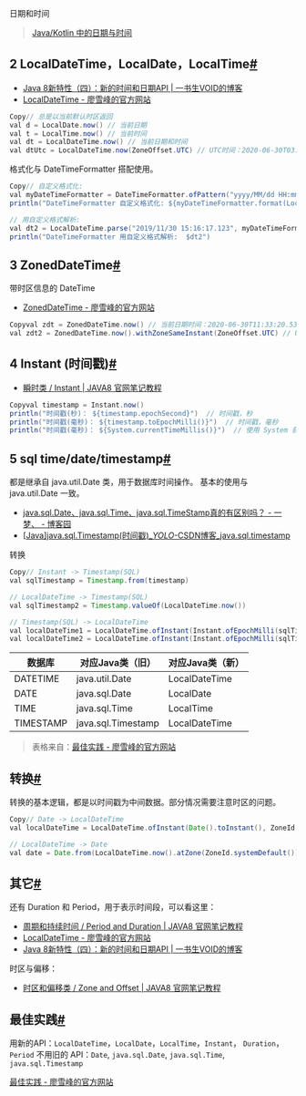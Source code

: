 日期和时间

> [Java/Kotlin 中的日期与时间](https://www.cnblogs.com/jasongrass/p/13214395.html)

## 2 LocalDateTime，LocalDate，LocalTime[#](https://www.cnblogs.com/jasongrass/p/13214395.html#399921107)

- [Java 8新特性（四）：新的时间和日期API | 一书生VOID的博客](https://lw900925.github.io/java/java8-newtime-api.html)
- [LocalDateTime - 廖雪峰的官方网站](https://www.liaoxuefeng.com/wiki/1252599548343744/1303871087444002)

```java
Copy// 总是以当前默认时区返回
val d = LocalDate.now() // 当前日期
val t = LocalTime.now() // 当前时间
val dt = LocalDateTime.now() // 当前日期和时间
val dtUtc = LocalDateTime.now(ZoneOffset.UTC) // UTC时间：2020-06-30T03:32:41.313
```

格式化与 DateTimeFormatter 搭配使用。

```java
Copy// 自定义格式化:
val myDateTimeFormatter = DateTimeFormatter.ofPattern("yyyy/MM/dd HH:mm:ss.SSS")
println("DateTimeFormatter 自定义格式化: ${myDateTimeFormatter.format(LocalDateTime.now())}

// 用自定义格式解析:
val dt2 = LocalDateTime.parse("2019/11/30 15:16:17.123", myDateTimeFormatter)
println("DateTimeFormatter 用自定义格式解析:  $dt2")
```

## 3 ZonedDateTime[#](https://www.cnblogs.com/jasongrass/p/13214395.html#1606826227)

带时区信息的 DateTime

- [ZonedDateTime - 廖雪峰的官方网站](https://www.liaoxuefeng.com/wiki/1252599548343744/1303904694304801)

```java
Copyval zdt = ZonedDateTime.now() // 当前日期时间：2020-06-30T11:33:20.539+08:00[Asia/Shanghai]
val zdt2 = ZonedDateTime.now().withZoneSameInstant(ZoneOffset.UTC) // UTC时间：2020-06-30T03:34:09.939Z
```

## 4 Instant (时间戳)[#](https://www.cnblogs.com/jasongrass/p/13214395.html#3194187247)

- [瞬时类 / Instant | JAVA8 官网笔记教程](https://zq99299.github.io/java-tutorial/datetime/iso/instant.html)

```java
Copyval timestamp = Instant.now()
println("时间戳(秒)： ${timestamp.epochSecond}")  // 时间戳，秒
println("时间戳(毫秒)： ${timestamp.toEpochMilli()}")  // 时间戳，毫秒
println("时间戳(毫秒)： ${System.currentTimeMillis()}")  // 使用 System 获取时间戳，毫秒
```

## 5 sql time/date/timestamp[#](https://www.cnblogs.com/jasongrass/p/13214395.html#674903571)

都是继承自 java.util.Date 类，用于数据库时间操作。
基本的使用与 java.util.Date 一致。

- [java.sql.Date、java.sql.Time、java.sql.TimeStamp真的有区别吗？ - 一梦、 - 博客园](https://www.cnblogs.com/airduce/p/7069491.html)
- [[Java\]java.sql.Timestamp(时间戳)_*YOLO*-CSDN博客_java.sql.timestamp](https://blog.csdn.net/Azi_mi/article/details/71264978)

转换

```java
Copy// Instant -> Timestamp(SQL)
val sqlTimestamp = Timestamp.from(timestamp)

// LocalDateTime -> Timestamp(SQL)
val sqlTimestamp2 = Timestamp.valueOf(LocalDateTime.now())

// Timestamp(SQL) -> LocalDateTime
val localDateTime1 = LocalDateTime.ofInstant(Instant.ofEpochMilli(sqlTimestamp.time), ZoneOffset.UTC)
val localDateTime2 = LocalDateTime.ofInstant(Instant.ofEpochMilli(sqlTimestamp.time), ZoneId.systemDefault())
```

| 数据库    | 对应Java类（旧）   | 对应Java类（新） |
| --------- | ------------------ | ---------------- |
| DATETIME  | java.util.Date     | LocalDateTime    |
| DATE      | java.sql.Date      | LocalDate        |
| TIME      | java.sql.Time      | LocalTime        |
| TIMESTAMP | java.sql.Timestamp | LocalDateTime    |

> 表格来自：[最佳实践 - 廖雪峰的官方网站](https://www.liaoxuefeng.com/wiki/1252599548343744/1303978948165666)

## 转换[#](https://www.cnblogs.com/jasongrass/p/13214395.html#3622013409)

转换的基本逻辑，都是以时间戳为中间数据。部分情况需要注意时区的问题。

```java
Copy// Date -> LocalDateTime
val localDateTime = LocalDateTime.ofInstant(Date().toInstant(), ZoneId.systemDefault())

// LocalDateTime -> Date
val date = Date.from(LocalDateTime.now().atZone(ZoneId.systemDefault()).toInstant())
```

## 其它[#](https://www.cnblogs.com/jasongrass/p/13214395.html#4100680761)

还有 Duration 和 Period，用于表示时间段，可以看这里：

- [周期和持续时间 / Period and Duration | JAVA8 官网笔记教程](https://zq99299.github.io/java-tutorial/datetime/iso/period.html)
- [LocalDateTime - 廖雪峰的官方网站](https://www.liaoxuefeng.com/wiki/1252599548343744/1303871087444002)
- [Java 8新特性（四）：新的时间和日期API | 一书生VOID的博客](https://lw900925.github.io/java/java8-newtime-api.html)

时区与偏移：

- [时区和偏移类 / Zone and Offset | JAVA8 官网笔记教程](https://zq99299.github.io/java-tutorial/datetime/iso/timezones.html)

## 最佳实践[#](https://www.cnblogs.com/jasongrass/p/13214395.html#2533780128)

用新的API：`LocalDateTime`，`LocalDate`，`LocalTime`，`Instant`， `Duration`， `Period`
不用旧的 API：`Date`, `java.sql.Date`, `java.sql.Time`, `java.sql.Timestamp`

[最佳实践 - 廖雪峰的官方网站](https://www.liaoxuefeng.com/wiki/1252599548343744/1303978948165666)